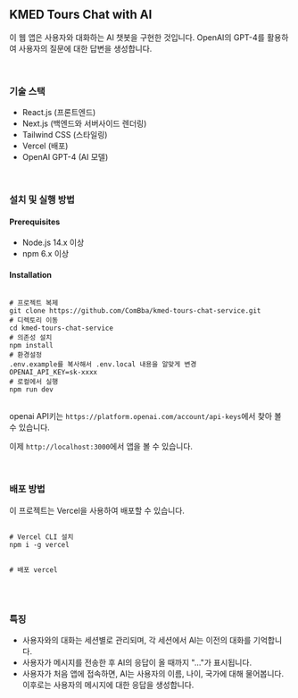 <h2>KMED Tours Chat with AI</h2>
<p>이 웹 앱은 사용자와 대화하는 AI 챗봇을 구현한 것입니다. OpenAI의 GPT-4를 활용하여 사용자의 질문에 대한 답변을 생성합니다.</p>
<br>
<h3>기술 스택</h3>
<ul>
<li>React.js (프론트엔드)</li>
<li>Next.js (백엔드와 서버사이드 렌더링)</li>
<li>Tailwind CSS (스타일링)</li>
<li>Vercel (배포)</li>
<li>OpenAI GPT-4 (AI 모델)</li>
</ul>
<br>
<h3>설치 및 실행 방법</h3>
<h4>Prerequisites</h4>
<ul>
<li>Node.js 14.x 이상</li>
<li>npm 6.x 이상</li>
</ul>
<h4>Installation</h4>
<pre>
<code class="!whitespace-pre hljs language-bash">
<span class="hljs-comment"># 프로젝트 복제</span>
git <span class="hljs-built_in">clone</span> https://github.com/ComBba/kmed-tours-chat-service.git
<span class="hljs-comment"># 디렉토리 이동</span>
<span class="hljs-built_in">cd</span> kmed-tours-chat-service
<span class="hljs-comment"># 의존성 설치</span>
npm install
<span class="hljs-comment"># 환경설정</span>
.env.example를 복사해서 .env.local 내용을 알맞게 변경
OPENAI_API_KEY=sk-xxxx
<span class="hljs-comment"># 로컬에서 실행</span>
npm run dev
</code>
</pre>
<p>openai API키는 <code>https://platform.openai.com/account/api-keys</code>에서 찾아 볼 수 있습니다.</p>
<p>이제 <code>http://localhost:3000</code>에서 앱을 볼 수 있습니다.</p>
<br>
<h3>배포 방법</h3>
<p>이 프로젝트는 Vercel을 사용하여 배포할 수 있습니다.</p>
<pre>
<code class="!whitespace-pre hljs language-bash">
<span class="hljs-comment"># Vercel CLI 설치</span>
npm i -g vercel

<span class="hljs-comment"># 배포</span>
vercel
</code>
</pre>
<br>
<h3>특징</h3>
<ul>
<li>사용자와의 대화는 세션별로 관리되며, 각 세션에서 AI는 이전의 대화를 기억합니다.</li>
<li>사용자가 메시지를 전송한 후 AI의 응답이 올 때까지 "..."가 표시됩니다.</li>
<li>사용자가 처음 앱에 접속하면, AI는 사용자의 이름, 나이, 국가에 대해 물어봅니다. 이후로는 사용자의 메시지에 대한 응답을 생성합니다.</li>
</ul>